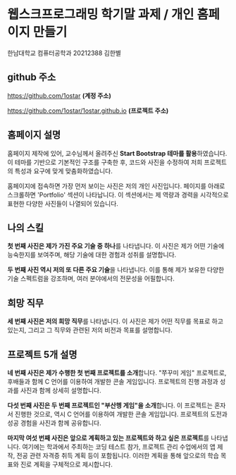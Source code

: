 # 웹스크프로그래밍 학기말 과제 / 개인 홈페이지 만들기

한남대학교 컴퓨터공학과 20212388 김한별


## github 주소
https://github.com/1ostar **(계정 주소)**

https://github.com/1ostar/1ostar.github.io **(프로젝트 주소)**

## 홈페이지 설명

홈페이지 제작에 있어, 교수님께서 올려주신 **Start Bootstrap 테마를 활용**하였습니다. 이 테마를 기반으로 기본적인 구조를 구축한 후, 코드와 사진을 수정하여 저희 프로젝트의 특성과 요구에 맞게 맞춤화하였습니다.

홈페이지에 접속하면 가장 먼저 보이는 사진은 저의 개인 사진입니다. 페이지를 아래로 스크롤하면 'Portfolio' 섹션이 나타납니다. 이 섹션에서는 제 역량과 경력을 시각적으로 표현한 다양한 사진들이 나열되어 있습니다.

## 나의 스킬

**첫 번째 사진은 제가 가진 주요 기술 중 하나**를 나타냅니다. 이 사진은 제가 어떤 기술에 능숙한지를 보여주며, 해당 기술에 대한 경험과 성취를 설명합니다.

**두 번째 사진 역시 저의 또 다른 주요 기술**을 나타냅니다. 이를 통해 제가 보유한 다양한 기술 스펙트럼을 강조하며, 여러 분야에서의 전문성을 어필합니다.


## 희망 직무

**세 번째 사진은 저의 희망 직무**를 나타냅니다. 이 사진은 제가 어떤 직무를 목표로 하고 있는지, 그리고 그 직무와 관련된 저의 비전과 목표를 설명합니다.


## 프로젝트 5개 설명
**네 번째 사진은 제가 수행한 첫 번째 프로젝트를 소개**합니다. "쭈꾸미 게임" 프로젝트로, 후배들과 함께 C 언어를 이용하여 개발한 콘솔 게임입니다. 프로젝트의 진행 과정과 성과를 사진과 함께 상세히 설명합니다.

**다섯 번째 사진은 두 번째 프로젝트인 "부산헹 게임"을 소개**합니다. 이 프로젝트는 혼자서 진행한 것으로, 역시 C 언어를 이용하여 개발한 콘솔 게임입니다. 프로젝트의 도전과 성공 경험을 사진과 함께 공유합니다.

**마지막 여섯 번째 사진은 앞으로 계획하고 있는 프로젝트와 하고 싶은 프로젝트**를 나타냅니다. 여기에는 학과에서 주최하는 코딩 테스트 참가, 프로젝트 관리 수업에서의 앱 제작, 전공 관련 자격증 취득 계획 등이 포함됩니다. 이러한 계획을 통해 앞으로의 학습 목표와 진로 계획을 구체적으로 제시합니다.
